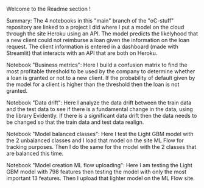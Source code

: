 Welcome to the Readme section !

Summary: The 4 notebooks in this "main" branch of the "oC-stuff" repository are linked to a project I did where I put a model on the cloud through the site Heroku using an API. The model predicts the likelyhood that a new client could not reimburse a loan given the information on the loan request. The client information is entered in a dashboard (made with Streamlit) that interacts with an API that are both on Heroku.

Notebook "Business metrics":
Here I build a confusion matrix to find the most profitable threshold to be used by the company to determine whether a loan is granted or not to a new client. If the probability of default given by the model for a client is higher than the threshold then the loan is not granted.

Notebook "Data drift":
Here I analyze the data drift between the train data and the test data to see if there is a fundamental change in the data, using the library Evidently.
If there is a significant data drift then the data needs to be changed so that the train data and test data realign.

Notebook "Model balanced classes":
Here I test the Light GBM model with the 2 unbalanced classes and I load that model on the site ML Flow for tracking purposes. Then I do the same for the model with the 2 classes that are balanced this time.

Notebook "Model creation ML flow uploading":
Here I am testing the Light GBM model with 798 features then testing the model with only the most important 13 features. Then I upload that lighter model on the ML Flow site.
